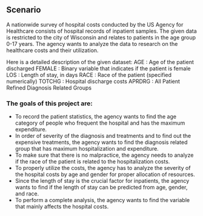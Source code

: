 ## Scenario

A nationwide survey of hospital costs conducted by the US Agency for Healthcare consists of hospital records of inpatient samples. The given data is restricted to the city of Wisconsin and relates to patients in the age group 0-17 years. The agency wants to analyze the data to research on the healthcare costs and their utilization.

Here is a detailed description of the given dataset:
AGE : Age of the patient discharged
FEMALE : Binary variable that indicates if the patient is female
LOS : Length of stay, in days
RACE : Race of the patient (specified numerically)
TOTCHG : Hospital discharge costs
APRDRG : All Patient Refined Diagnosis Related Groups

### The goals of this project are:

-	To record the patient statistics, the agency wants to find the age category of people who frequent the hospital and has the maximum expenditure.
-	In order of severity of the diagnosis and treatments and to find out the expensive treatments, the agency wants to find the diagnosis related group that has maximum hospitalization and expenditure.
-	To make sure that there is no malpractice, the agency needs to analyze if the race of the patient is related to the hospitalization costs.
-	To properly utilize the costs, the agency has to analyze the severity of the hospital costs by age and gender for proper allocation of resources.
-	Since the length of stay is the crucial factor for inpatients, the agency wants to find if the length of stay can be predicted from age, gender, and race.
-	To perform a complete analysis, the agency wants to find the variable that mainly affects the hospital costs.


